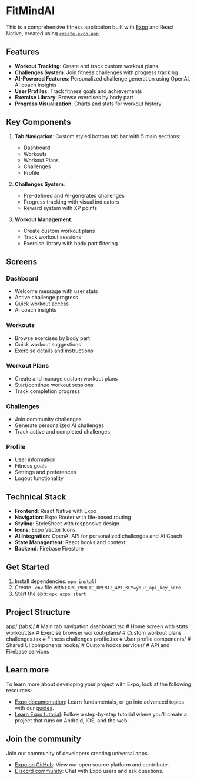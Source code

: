 # FitMindAI

This is a comprehensive fitness application built with [Expo](https://expo.dev) and React Native, created using [`create-expo-app`](https://www.npmjs.com/package/create-expo-app).

## Features

- **Workout Tracking**: Create and track custom workout plans
- **Challenges System**: Join fitness challenges with progress tracking
- **AI-Powered Features**: Personalized challenge generation using OpenAI, AI coach insights
- **User Profiles**: Track fitness goals and achievements
- **Exercise Library**: Browse exercises by body part
- **Progress Visualization**: Charts and stats for workout history

## Key Components

1. **Tab Navigation**: Custom styled bottom tab bar with 5 main sections:

   - Dashboard
   - Workouts
   - Workout Plans
   - Challenges
   - Profile

2. **Challenges System**:

   - Pre-defined and AI-generated challenges
   - Progress tracking with visual indicators
   - Reward system with XP points

3. **Workout Management**:
   - Create custom workout plans
   - Track workout sessions
   - Exercise library with body part filtering

## Screens

### Dashboard

- Welcome message with user stats
- Active challenge progress
- Quick workout access
- AI coach insights

### Workouts

- Browse exercises by body part
- Quick workout suggestions
- Exercise details and instructions

### Workout Plans

- Create and manage custom workout plans
- Start/continue workout sessions
- Track completion progress

### Challenges

- Join community challenges
- Generate personalized AI challenges
- Track active and completed challenges

### Profile

- User information
- Fitness goals
- Settings and preferences
- Logout functionality

## Technical Stack

- **Frontend**: React Native with Expo
- **Navigation**: Expo Router with file-based routing
- **Styling**: StyleSheet with responsive design
- **Icons**: Expo Vector Icons
- **AI Integration**: OpenAI API for personalized challenges and AI Coach
- **State Management**: React hooks and context
- **Backend**: Firebase Firestore

## Get Started

1. Install dependencies: `npm install`
2. Create `.env` file with `EXPO_PUBLIC_OPENAI_API_KEY=your_api_key_here`
3. Start the app: `npx expo start`

## Project Structure

app/
(tabs)/ # Main tab navigation
dashboard.tsx # Home screen with stats
workout.tsx # Exercise browser
workout-plans/ # Custom workout plans
challenges.tsx # Fitness challenges
profile.tsx # User profile
components/ # Shared UI components
hooks/ # Custom hooks
services/ # API and Firebase services

## Learn more

To learn more about developing your project with Expo, look at the following resources:

- [Expo documentation](https://docs.expo.dev/): Learn fundamentals, or go into advanced topics with our [guides](https://docs.expo.dev/guides).
- [Learn Expo tutorial](https://docs.expo.dev/tutorial/introduction/): Follow a step-by-step tutorial where you'll create a project that runs on Android, iOS, and the web.

## Join the community

Join our community of developers creating universal apps.

- [Expo on GitHub](https://github.com/expo/expo): View our open source platform and contribute.
- [Discord community](https://chat.expo.dev): Chat with Expo users and ask questions.

